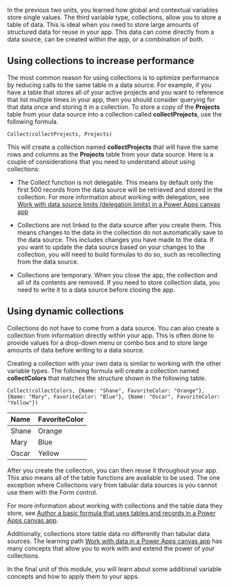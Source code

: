 In the previous two units, you learned how global and contextual variables store single values. The third variable type, collections, allow you to store a table of data. This is ideal when you need to store large amounts of structured data for reuse in your app. This data can come directly from a data source, can be created within the app, or a combination of both.

## Using collections to increase performance

The most common reason for using collections is to optimize performance by reducing calls to the same table in a data source. For example, if you have a table that stores all of your active projects and you want to reference that list multiple times in your app, then you should consider querying for that data once and storing it in a collection. To store a copy of the **Projects** table from your data source into a collection called **collectProjects**, use the following formula.

```
Collect(collectProjects, Projects)
```

This will create a collection named **collectProjects** that will have the same rows and columns as the **Projects** table from your data source. Here is a couple of considerations that you need to understand about using collections:

-   The Collect function is not delegable. This means by default only
    the first 500 records from the data source will be retrieved and
    stored in the collection. For more information about working with
    delegation, see [Work with data source limits (delegation limits) in a Power Apps canvas app](/training/modules/work-with-data-source-limits-powerapps-canvas-app/?azure-portal=true)

-   Collections are not linked to the data source after you create them.
    This means changes to the data in the collection do not
    automatically save to the data source. This includes changes you have made to the data. If you want to update the
    data source based on your changes to the collection, you will need to
    build formulas to do so, such as recollecting from the data source.

-   Collections are temporary. When you close the app, the collection
    and all of its contents are removed. If you need to store collection
    data, you need to write it to a data source before closing the app.

## Using dynamic collections

Collections do not have to come from a data source. You can also create
a collection from information directly within your app. This is often
done to provide values for a drop-down menu or combo box and to store large
amounts of data before writing to a data source.

Creating a collection with your own data is similar to working with the other variable types. The following formula will create a collection named **collectColors** that matches the structure shown in the following table.

```
Collect(collectColors, {Name: "Shane", FavoriteColor: "Orange"},
{Name: "Mary", FavoriteColor: "Blue"}, {Name: "Oscar", FavoriteColor:
"Yellow"})
```

| Name    | FavoriteColor |
| :-------| :---------------|
| Shane   | Orange |
| Mary    | Blue |
| Oscar   | Yellow |

After you create the collection, you can then reuse it throughout your
app. This also means all of the table functions are available to be
used. The one exception where Collections vary from tabular data sources
is you cannot use them with the Form control.

For more information about working with collections and the table data
they store, see [Author a basic formula that uses tables and records in a Power Apps canvas app](/training/modules/author-basic-formula-tables-records-powerapps/?azure-portal=true).

Additionally, collections store table data no differently than tabular data sources. 
The learning path [Work with data in a Power Apps canvas app](/training/paths/work-with-data-in-a-canvas-app/?azure-portal=true) has many concepts that 
allow you to work with and extend the power of your collections.

In the final unit of this module, you will learn about some additional variable
concepts and how to apply them to your apps.
